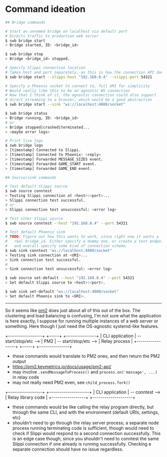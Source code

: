 # Command ideation

```bash
## Bridge commands

# Start an unnamed bridge on localhost via default port
# Directs traffic to production web server
$ swb bridge start
> Bridge started, ID: <bridge_id>

$ swb bridge stop
> Bridge <bridge_id> stopped.

# Specify Slippi connection location
# Takes host and port separately, as this is how the connection API does it
$ swb bridge start --slippi-host "192.168.0.4" --slippi-port 54321

# Specify a Phoenix socket to connect to, full URI for simplicity
# Would really like this to be an agnostic WS connection
# Now that I think of it, the agnostic connection could also support
# direct streaming to a browser, which would be a good abstraction
$ swb bridge start --sink "ws://localhost:4000/socket"

$ swb bridge status
> Bridge running, ID: <bridge_id>
# or
> Bridge stopped|crashed|terminated...
> <maybe error logs>

# Print live logs
$ swb bridge logs
> [timestamp] Connected to Slippi.
> [timestamp] Connected to Phoenix: <reply>
> [timestamp] Forwarded MESSAGE_SIZES event.
> [timestamp] Forwarded GAME_START event.
> [timestamp] Forwarded GAME_END event.

## Source/sink commands

# Test default Slippi source
$ swb source conntest
> Testing Slippi connection at <host>:<port>...
> Slippi connection test successful.
# or
> Slippi connection test unsuccessful: <error log>

# Test other Slippi source
$ swb source conntest --host "192.168.0.4" --port 54321

# Test default Phoenix sink
# TODO: Figure out how this wants to work, since right now it wants a
#   real bridge_id. Either specify a dummy one, or create a test endpoint,
#   and overall specify some kind of connection schema.
$ swb sink conntest "ws://localhost:4000/socket"
> Testing sink connection at <URI>...
> Sink connection test successful.
#
> Sink connection test unsuccessful: <error log>

$ swb source set-default --host "192.168.0.4" --port 54321
> Set default Slippi source to <host>:<port>.

$ swb sink set-default "ws://localhost:4000/socket"
> Set default Phoenix sink to <URI>.
```

---

So it seems like [pm2](https://github.com/unitech/pm2) does just about all of this out of the box. The clustering and load balancing is confusing, I'm not sure what the application is here exactly, I suppose for running multiple instances of a web server or something. Here though I just need the OS-agnostic systemd-like features.

+-----------------+                       +-----+                       +---------------+
| CLI application | -- start/stop/etc --> | PM2 | -- start/stop/etc --> | Relay process |
+-----------------+                       +-----+                       +---------------+

- these commands would translate to PM2 ones, and then return the PM2 output
- https://pm2.keymetrics.io/docs/usage/pm2-api/
- may involve `.sendMessageToProcess()` and `process.on('message', ...)` in relay code
- may not really need PM2 even, see `child_process.fork()`

+-----------------+                 +--------------------+
| CLI application | -- conntest --> | Relay library code |
+-----------------+                 +--------------------+

- these commands would be like calling the relay program directly, but through the same CLI, and with the environment (default URIs, settings, etc)
- shouldn't need to go through the relay server process; a separate node process running terminating code is sufficient, though would need to check if Slippi would respond to a second connection successfully. This is an edge case though, since you shouldn't need to conntest the same Slippi connection if one already is running successfully. Checking a separate connection should have no issue regardless.
